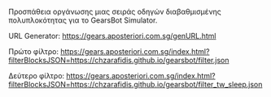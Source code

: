 Προσπάθεια οργάνωσης μιας σειράς οδηγών διαβαθμισμένης πολυπλοκότητας για το GearsBot Simulator.

URL Generator:
https://gears.aposteriori.com.sg/genURL.html

Πρώτο φίλτρο:
https://gears.aposteriori.com.sg/index.html?filterBlocksJSON=https://chzarafidis.github.io/gearsbot/filter.json

Δεύτερο φίλτρο:
https://gears.aposteriori.com.sg/index.html?filterBlocksJSON=https://chzarafidis.github.io/gearsbot/filter_tw_sleep.json


